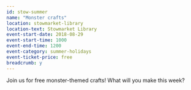 ```yaml
---
id: stow-summer
name: "Monster crafts"
location: stowmarket-library
location-text: Stowmarket Library
event-start-date: 2018-08-29
event-start-time: 1000
event-end-time: 1200
event-category: summer-holidays
event-ticket-price: free
breadcrumb: y
---
```


Join us for free monster-themed crafts! What will you make this week?
